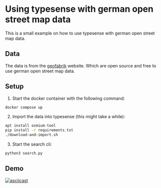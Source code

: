 # Using typesense with german open street map data

This is a small example on how to use typesense with german open street map data.

## Data

The data is from the [geofabrik](https://download.geofabrik.de/europe/germany.html) website.
Which are open source and free to use german open street map data.

## Setup

1. Start the docker container with the following command:

```bash
docker compose up
```

2. Import the data into typesense (this might take a while):

```bash
apt install osmium-tool
pip install -r requirements.txt
./download-and-import.sh
```

3. Start the search cli:

```bash
python3 search.py
```

## Demo

[![asciicast](https://asciinema.org/a/l012umTq4Doq8KQK0atggrOEh.svg)](https://asciinema.org/a/l012umTq4Doq8KQK0atggrOEh)
